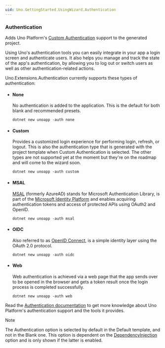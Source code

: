 ```yaml
---
uid: Uno.GettingStarted.UsingWizard.Authentication
---
```


### Authentication

Adds Uno Platform's [Custom Authentication](xref:Learn.Tutorials.Authentication.HowToAuthentication) support to the generated project.

Using Uno's authentication tools you can easily integrate in your app a login screen and authenticate users. It also helps you manage and track the state of the app's authentication, by allowing you to log out or switch users as well as other authentication-related actions.

Uno.Extensions.Authentication currently supports these types of authentication:

- #### None  

    No authentication is added to the application. This is the default for both blank and recommended presets.

    ```
    dotnet new unoapp -auth none
    ```

- #### Custom

    Provides a customized login experience for performing login, refresh, or logout. This is also the authentication type that is generated with the project template when Custom Authentication is selected. The other types are not supported yet at the moment but they're on the roadmap and will come to the wizard soon.

    ```
    dotnet new unoapp -auth custom
    ```

- #### MSAL

    [MSAL](https://github.com/AzureAD/microsoft-authentication-library-for-dotnet) (formerly AzureAD) stands for Microsoft Authentication Library, is part of the [Microsoft Identity Platform](https://learn.microsoft.com/en-gb/azure/active-directory/develop/v2-overview) and enables acquiring authentication tokens and access of protected APIs using OAuth2 and OpenID.

    ```
    dotnet new unoapp -auth msal
    ```

- #### OIDC

    Also referred to as [OpenID Connect](https://openid.net/connect), is a simple identity layer using the OAuth 2.0 protocol.

    ```
    dotnet new unoapp -auth oidc
    ```

- #### Web

    Web authentication is achieved via a web page that the app sends over to be opened in the browser and gets a token result once the login process is completed successfully.

    ```
    dotnet new unoapp -auth web
    ```

Read the [Authentication documentation](xref:Overview.Authentication) to get more knowledge about Uno Platform's authentication support and the tools it provides.

> [!NOTE]
> The Authentication option is selected by default in the Default template, and not in the Blank one.
> This option is dependent on the [DependencyInjection](#6-extensions) option and is only shown if the latter is enabled.

